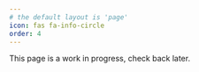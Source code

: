 ```yaml
---
# the default layout is 'page'
icon: fas fa-info-circle
order: 4
---
```


This page is a work in progress, check back later.
